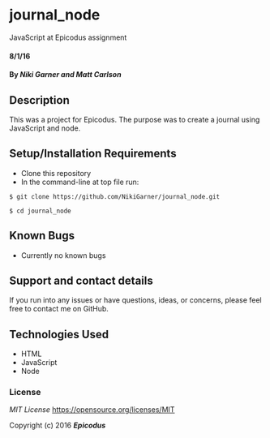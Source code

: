 # journal_node
JavaScript at Epicodus assignment

#### 8/1/16

#### By _**Niki Garner and Matt Carlson**_

## Description
This was a project for Epicodus. The purpose was to create a journal using JavaScript and node.
## Setup/Installation Requirements

* Clone this repository
* In the command-line at top file run:
```
$ git clone https://github.com/NikiGarner/journal_node.git
```
```
$ cd journal_node
```

## Known Bugs

* Currently no known bugs

## Support and contact details

If you run into any issues or have questions, ideas, or concerns, please feel free to contact me on GitHub.

## Technologies Used

* HTML
* JavaScript
* Node


### License

*MIT License*
<a href="https://opensource.org/licenses/MIT">https://opensource.org/licenses/MIT</a>

Copyright (c) 2016 **_Epicodus_**
